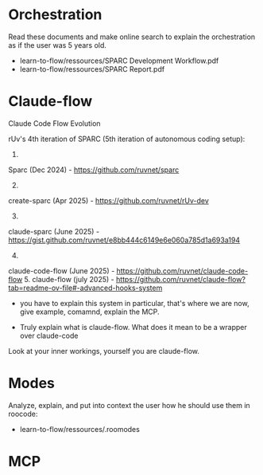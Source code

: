 # Orchestration
Read these documents and make online search to explain the orchestration as if the user was 5 years old. 

- learn-to-flow/ressources/SPARC Development Workflow.pdf
- learn-to-flow/ressources/SPARC Report.pdf

# Claude-flow 
Claude Code Flow Evolution

rUv's 4th iteration of SPARC (5th iteration of autonomous coding setup):

1.
Sparc (Dec 2024) - https://github.com/ruvnet/sparc

2.
create-sparc (Apr 2025) - https://github.com/ruvnet/rUv-dev

3.
claude-sparc (June 2025) - https://gist.github.com/ruvnet/e8bb444c6149e6e060a785d1a693a194

4.
claude-code-flow (June 2025) - https://github.com/ruvnet/claude-code-flow
5. claude-flow (july 2025) - https://github.com/ruvnet/claude-flow?tab=readme-ov-file#-advanced-hooks-system
- you have to explain this system in particular, that's where we are now, give example, comamnd, explain the MCP. 

* Truly explain what is claude-flow. What does it mean to be a wrapper over claude-code

Look at your inner workings, yourself you are claude-flow.

# Modes
Analyze, explain, and put into context the user how he should use them in roocode:
- learn-to-flow/ressources/.roomodes

# MCP 
